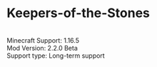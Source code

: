 # Keepers-of-the-Stones
<br/>Minecraft Support: 1.16.5
<br/>Mod Version: 2.2.0 Beta
<br/>Support type: Long-term support
